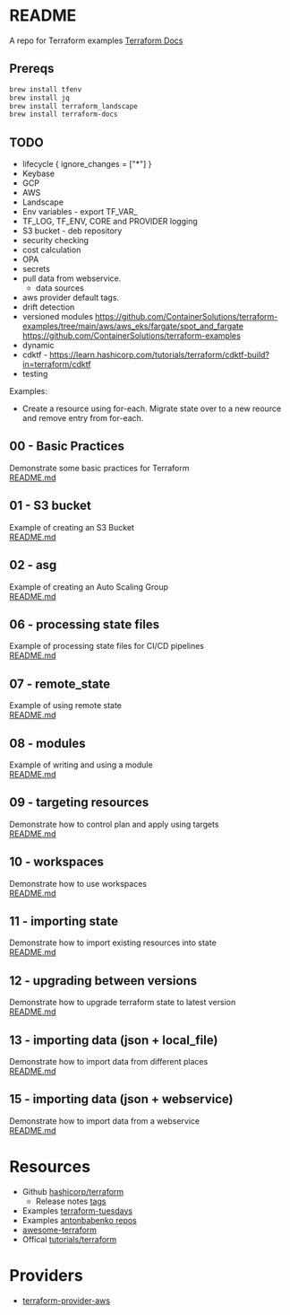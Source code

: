 # README 
A repo for Terraform examples 
[Terraform Docs](https://www.terraform.io/)

## Prereqs 

```sh
brew install tfenv
brew install jq
brew install terraform_landscape 
brew install terraform-docs
```

## TODO
*  lifecycle {
    ignore_changes = ["*"]
  }
* Keybase
* GCP 
* AWS
* Landscape
* Env variables - export TF_VAR_
* TF_LOG, TF_ENV, CORE and PROVIDER logging
* S3 bucket - deb repository
* security checking
* cost calculation
* OPA
* secrets
* pull data from webservice. 
  * data sources
* aws provider default tags.
* drift detection
* versioned modules
https://github.com/ContainerSolutions/terraform-examples/tree/main/aws/aws_eks/fargate/spot_and_fargate
https://github.com/ContainerSolutions/terraform-examples
* dynamic 
* cdktf - https://learn.hashicorp.com/tutorials/terraform/cdktf-build?in=terraform/cdktf
* testing

Examples:
* Create a resource using for-each.  Migrate state over to a new reource and remove entry from for-each.


## 00 - Basic Practices
Demonstrate some basic practices for Terraform  
[README.md](00_basic_practices/README.md)  

## 01 - S3 bucket
Example of creating an S3 Bucket  
[README.md](01_s3_bucket/README.md)  

## 02 - asg
Example of creating an Auto Scaling Group  
[README.md](02_asg/README.md)  

## 06 - processing state files 
Example of processing state files for CI/CD pipelines  
[README.md](06_processing_state_files/README.md)  

## 07 - remote_state
Example of using remote state   
[README.md](07_remote_state/README.md)  

## 08 - modules
Example of writing and using a module  
[README.md](08_modules/README.md)  

## 09 - targeting resources 
Demonstrate how to control plan and apply using targets   
[README.md](09_targeting_resources/README.md)

## 10 - workspaces
Demonstrate how to use workspaces  
[README.md](10_workspaces/README.md)  

## 11 - importing state
Demonstrate how to import existing resources into state  
[README.md](11_importing_state/README.md)  

## 12 - upgrading between versions
Demonstrate how to upgrade terraform state to latest version  
[README.md](12_upgrading/README.md)  

## 13 - importing data (json + local_file)
Demonstrate how to import data from different places  
[README.md](13_importing_data/README.md)  

## 15 - importing data (json + webservice)
Demonstrate how to import data from a webservice  
[README.md](15_importing_webservice/README.md) 

# Resources
* Github [hashicorp/terraform](https://github.com/hashicorp/terraform)  
  * Release notes [tags](https://github.com/hashicorp/terraform/tags)  
* Examples [terraform-tuesdays](https://github.com/ned1313/terraform-tuesdays)  
* Examples [antonbabenko repos](https://github.com/antonbabenko?tab=repositories)  
* [awesome-terraform](https://github.com/antonbabenko/awesome-terraform)  
* Offical [tutorials/terraform](https://learn.hashicorp.com/tutorials/terraform)  


# Providers 
* [terraform-provider-aws](https://github.com/hashicorp/terraform-provider-aws)  